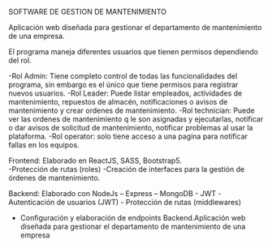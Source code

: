 SOFTWARE DE GESTION DE MANTENIMIENTO

Aplicación web diseñada para gestionar  el departamento de mantenimiento de una empresa.

El programa maneja diferentes usuarios que tienen permisos dependiendo del rol.

-Rol Admin: Tiene completo control de todas las funcionalidades del programa, sin embargo es el único que tiene permisos para registrar nuevos usuarios.
-Rol Leader: Puede listar empleados, actividades de mantenimiento, repuestos de almacén, notificaciones o avisos de mantenimiento y crear ordenes de mantenimiento.
-Rol technician: Puede ver las ordenes de mantenimiento q le son asignadas y ejecutarlas, notificar o dar avisos de solicitud de mantenimiento, notificar problemas al usar la plataforma.
-Rol operator: solo tiene acceso a una pagina para notificar fallas en los equipos.

Frontend: Elaborado en ReactJS, SASS, Bootstrap5.  
-Protección de rutas (roles) -Creación de interfaces para la gestión de órdenes de mantenimiento.

Backend: Elaborado con NodeJs – Express – MongoDB - JWT 
-Autenticación de usuarios (JWT) - Protección de rutas (middlewares)
- Configuración y elaboración de endpoints Backend.Aplicación web diseñada para gestionar  el departamento de mantenimiento de una empresa
